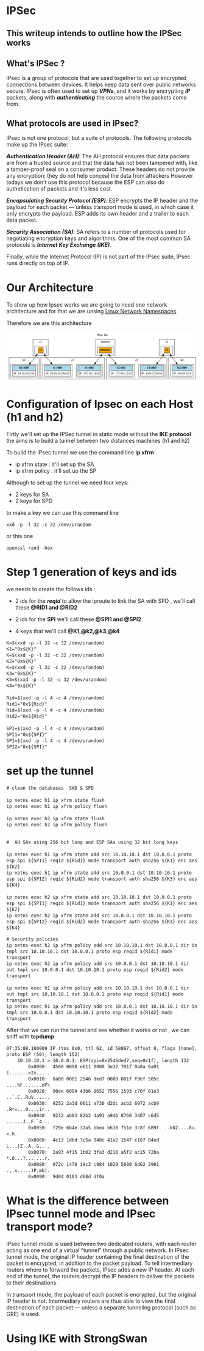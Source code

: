 # IPSec

## This writeup intends to outline how the IPSec works 

## What's IPSec ? 

IPsec is a group of protocols that are used together to set up encrypted connections between devices. It helps keep data sent over public networks secure. IPsec is often used to set up ***VPNs***, and it works by encrypting ***IP*** packets, along with ***authenticating*** the source where the packets come from.


## What protocols are used in IPsec?

IPsec is not one protocol, but a suite of protocols. The following protocols make up the IPsec suite:

***Authentication Header (AH)***: The AH protocol ensures that data packets are from a trusted source and that the data has not been tampered with, like a tamper-proof seal on a consumer product. These headers do not provide any encryption; they do not help conceal the data from attackers However todays we don't use this protocol because the ESP can also do authetication of packets and it's less cost.

***Encapsulating Security Protocol (ESP)***: ESP encrypts the IP header and the payload for each packet — unless transport mode is used, in which case it only encrypts the payload. ESP adds its own header and a trailer to each data packet.

***Security Association (SA)***: SA refers to a number of protocols used for negotiating encryption keys and algorithms. One of the most common SA protocols is ***Internet Key Exchange (IKE)***.

Finally, while the Internet Protocol (IP) is not part of the IPsec suite, IPsec runs directly on top of IP.

# Our Architecture 

To show up how Ipsec works we are going to need one network architecture and for that we are unsing [Linux Network Namespaces](https://linuxhint.com/use-linux-network-namespace/).

Therefore we are this architecture 

![alt text](graph.png "Ipsec Lab")

# Configuration of Ipsec on each Host (h1 and h2)

Firtly we'll set up the IPSec tunnel in static mode without the **IKE protocol** the aims is to build a tunnel between two distances machines
(h1 and h2)

To build the IPsec tunnel we use the command line **ip xfrm**

* ip xfrm state : it'll set up the SA 
* ip xfrm policy : it'll set uo the SP 

Although to set up the tunnel we need four keys:

* 2 keys for SA 
* 2 keys for SPD

to make a key we can use this command line 

```
xxd -p -l 32 -c 32 /dev/urandom
```
or this one 

```
openssl rand -hex
```

# Step 1  generation of keys and ids

we needs to create the follows ids :

* 2 ids for the ***reqid*** to allow the iproute to link the SA with SPD , we'll call these **@RID1 and @RID2**

* 2 ids for the **SPI** we'll call these **@SPI1 and @SPI2**

* 4 keys that we'll call **@K1,@k2,@k3,@k4**

```
K=$(xxd -p -l 32 -c 32 /dev/urandom)
K1="0x${K}"
K=$(xxd -p -l 32 -c 32 /dev/urandom)
K2="0x${K}"
K=$(xxd -p -l 32 -c 32 /dev/urandom)
K3="0x${K}"
K4=$(xxd -p -l 32 -c 32 /dev/urandom)
K4="0x${K}"

Rid=$(xxd -p -l 4 -c 4 /dev/urandom)
Rid1="0x${Rid}"
Rid=$(xxd -p -l 4 -c 4 /dev/urandom)
Rid2="0x${Rid}"

SPI=$(xxd -p -l 4 -c 4 /dev/urandom)
SPI1="0x${SPI}"
SPI=$(xxd -p -l 4 -c 4 /dev/urandom)
SPI2="0x${SPI}"
```

# set up the tunnel 

```
# clean the databases  SAD & SPD

ip netns exec h1 ip xfrm state flush
ip netns exec h1 ip xfrm policy flush 

ip netns exec h2 ip xfrm state flush
ip netns exec h2 ip xfrm policy flush 
```

```

#  AH SAs using 256 bit long and ESP SAs using 32 bit long keys

ip netns exec h1 ip xfrm state add src 10.10.10.1 dst 10.0.0.1 proto esp spi ${SPI1} reqid ${Rid1} mode transport auth sha256 ${K1} enc aes ${K2}
ip netns exec h1 ip xfrm state add src 10.0.0.1 dst 10.10.10.1 proto esp spi ${SPI2} reqid ${Rid2} mode transport auth sha256 ${K3} enc aes ${K4}

ip netns exec h2 ip xfrm state add src 10.10.10.1 dst 10.0.0.1 proto esp spi ${SPI1} reqid ${Rid1} mode transport auth sha256 ${K1} enc aes ${K2}
ip netns exec h2 ip xfrm state add src 10.0.0.1 dst 10.10.10.1 proto esp spi ${SPI2} reqid ${Rid2} mode transport auth sha256 ${K3} enc aes ${K4}

```

```
# Security policies
ip netns exec h2 ip xfrm policy add src 10.10.10.1 dst 10.0.0.1 dir in tmpl src 10.10.10.1 dst 10.0.0.1 proto esp reqid ${Rid1} mode transport
ip netns exec h2 ip xfrm policy add src 10.0.0.1 dst 10.10.10.1 dir out tmpl src 10.0.0.1 dst 10.10.10.1 proto esp reqid ${Rid2} mode transport

ip netns exec h1 ip xfrm policy add src 10.10.10.1 dst 10.0.0.1 dir out tmpl src 10.10.10.1 dst 10.0.0.1 proto esp reqid ${Rid1} mode transport
ip netns exec h1 ip xfrm policy add src 10.0.0.1 dst 10.10.10.1 dir in tmpl src 10.0.0.1 dst 10.10.10.1 proto esp reqid ${Rid2} mode transport

```

After that we can run the tunnel and see whether it works or not , we can sniff with **tcpdump**

```
07:35:08.180009 IP (tos 0x0, ttl 62, id 58897, offset 0, flags [none], proto ESP (50), length 152)                                                                                     
    10.10.10.1 > 10.0.0.1: ESP(spi=0x2546ded7,seq=0x1f), length 132                                                                                                                    
        0x0000:  4500 0098 e611 0000 3e32 7817 0a0a 0a01  E.......>2x.....                                                                                                             
        0x0010:  0a00 0001 2546 ded7 0000 001f f96f 505c  ....%F.......oP\                                                                                                             
        0x0020:  90ee 6084 43b6 8652 7556 1593 c70f 01e3  ..`.C..RuV......                                                                                                             
        0x0030:  9252 2a3d 0611 a730 d2dc acb2 6972 acb9  .R*=...0....ir..                                                                                                             
        0x0040:  9212 ab83 82b2 4a91 a946 8760 3407 c6d5  ......J..F.`4...                                                                                                             
        0x0050:  f29e 6b4e 32a5 bbea b638 751e 3c8f 689f  ..kN2....8u.<.h.                                                                                                             
        0x0060:  4c13 1dbd 7c5a 948c 41a2 1547 c187 84ed  L...|Z..A..G....                                                                                                             
        0x0070:  2a93 4f15 1b02 3fa3 d210 a5f2 ac15 72ba  *.O...?.......r.
        0x0080:  972c 1478 19c3 c984 1029 5000 6d62 2901  .,.x.....)P.mb).
        0x0090:  9d04 0103 d68d df0a  
```

# What is the difference between IPsec tunnel mode and IPsec transport mode?

IPsec tunnel mode is used between two dedicated routers, with each router acting as one end of a virtual "tunnel" through a public network. In IPsec tunnel mode, the original IP header containing the final destination of the packet is encrypted, in addition to the packet payload. To tell intermediary routers where to forward the packets, IPsec adds a new IP header. At each end of the tunnel, the routers decrypt the IP headers to deliver the packets to their destinations.

In transport mode, the payload of each packet is encrypted, but the original IP header is not. Intermediary routers are thus able to view the final destination of each packet — unless a separate tunneling protocol (such as GRE) is used.

# Using  IKE  with StrongSwan